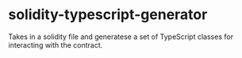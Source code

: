 # solidity-typescript-generator
Takes in a solidity file and generatese a set of TypeScript classes for interacting with the contract.
